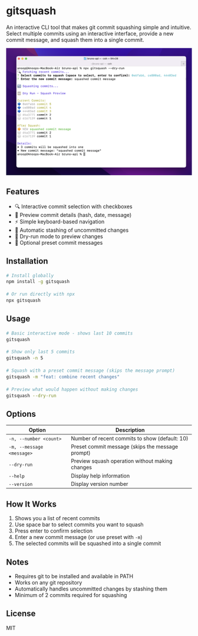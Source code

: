 # gitsquash

An interactive CLI tool that makes git commit squashing simple and intuitive. Select multiple commits using an interactive interface, provide a new commit message, and squash them into a single commit.

![demo](./assets/demo.png)

## Features

- 🔍 Interactive commit selection with checkboxes
- 📝 Preview commit details (hash, date, message)
- ⚡️ Simple keyboard-based navigation
- 🔄 Automatic stashing of uncommitted changes
- 🚀 Dry-run mode to preview changes
- 💬 Optional preset commit messages

## Installation

```bash
# Install globally
npm install -g gitsquash

# Or run directly with npx
npx gitsquash
```

## Usage

```bash
# Basic interactive mode - shows last 10 commits
gitsquash

# Show only last 5 commits
gitsquash -n 5

# Squash with a preset commit message (skips the message prompt)
gitsquash -m "feat: combine recent changes"

# Preview what would happen without making changes
gitsquash --dry-run
```

## Options

| Option | Description |
|--------|-------------|
| `-n, --number <count>` | Number of recent commits to show (default: 10) |
| `-m, --message <message>` | Preset commit message (skips the message prompt) |
| `--dry-run` | Preview squash operation without making changes |
| `--help` | Display help information |
| `--version` | Display version number |

## How It Works

1. Shows you a list of recent commits
2. Use space bar to select commits you want to squash
3. Press enter to confirm selection
4. Enter a new commit message (or use preset with `-m`)
5. The selected commits will be squashed into a single commit

## Notes

- Requires git to be installed and available in PATH
- Works on any git repository
- Automatically handles uncommitted changes by stashing them
- Minimum of 2 commits required for squashing

## License

MIT